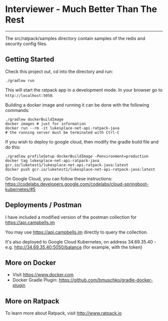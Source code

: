# Interviewer - Much Better Than The Rest
----------------------------------------

The src/ratpack/samples directory contain samples of the redis and security config files.

## Getting Started

Check this project out, cd into the directory and run:

    ./gradlew run

This will start the ratpack app in a development mode. In your browser go to `http://localhost:5050`.

Building a docker image and running it can be done with the following commands:

    ./gradlew dockerBuildImage
    docker images # just for information
    docker run --rm -it lukesplace-net-api-ratpack-java
    # the running server must be terminated with Ctrl-C

If you wish to deploy to google cloud, then modify the gradle build file and do this:

    ./gradlew profileSetup dockerBuildImage -Penvironment=production
    docker tag lukesplace-net-api-ratpack-java gcr.io/luketest1/lukesplace-net-api-ratpack-java:latest
    docker push gcr.io/luketest1/lukesplace-net-api-ratpack-java:latest

On Google Cloud, you can follow these instructions: https://codelabs.developers.google.com/codelabs/cloud-springboot-kubernetes/#5

## Deployments / Postman

I have included a modified version of the postman collection for https://api.campbells.im

You may use https://api.campbells.im directly to query the collection.

It's also deployed to Google Cloud Kubernetes, on address 34.69.35.40 - e.g. http://34.69.35.40:5050/balance (for example, with the token)




## More on Docker

* Visit https://www.docker.com
* Docker Gradle Plugin: https://github.com/bmuschko/gradle-docker-plugin


## More on Ratpack

To learn more about Ratpack, visit http://www.ratpack.io

